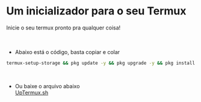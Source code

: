# Um inicializador para o seu Termux
Inicie o seu termux pronto pra qualquer coisa!
<br><br><br>
- Abaixo está o código, basta copiar e colar
```bash
termux-setup-storage && pkg update -y && pkg upgrade -y && pkg install python3 wget git nano
```
<br>

- Ou baixe o arquivo abaixo<br>
[UpTermux.sh](google.com)

